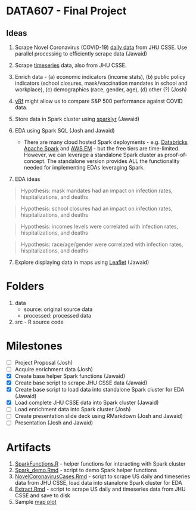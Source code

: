 # DATA607 - Final Project

## Ideas

1. Scrape Novel Coronavirus (COVID-19) [daily data](https://github.com/CSSEGISandData/COVID-19/tree/master/csse_covid_19_data/csse_covid_19_daily_reports_us) from JHU CSSE. Use parallel processing to efficiently scrape data (Jawaid)
2. Scrape [timeseries](https://github.com/CSSEGISandData/COVID-19/tree/master/csse_covid_19_data/csse_covid_19_time_series) data, also from JHU CSSE.
2. Enrich data - (a) economic indicators (income stats), (b) public policy indicators (school closures, mask/vaccination mandates in school and workplace), (c) demographics (race, gender, age), (d) other (?) (Josh)
3. [yRf](https://ropensci.org/blog/2022/07/26/package-yfr/) might allow us to compare S&P 500 performance against COVID data.



4. Store data in Spark cluster using [sparklyr](https://rdrr.io/cran/sparklyr/) (Jawaid)
5. EDA using Spark SQL (Josh and Jawaid)
   - There are many cloud hosted Spark deployments - e.g. [Databricks Apache Spark](https://www.databricks.com/spark/about) and [AWS EM](https://aws.amazon.com/emr/features/spark/) - but the free tiers are time-limited. However, we can leverage a standalone Spark cluster as proof-of-concept. The standalone version provides ALL the functionality needed for implementing EDAs leveraging Spark.
6. EDA ideas
  > Hypothesis: mask mandates had an impact on infection rates, hispitalizations, and deaths
  
  > Hypothesis: school closures had an impact on infection rates, hispitalizations, and deaths
  
  > Hypothesis: incomes levels were correlated with infection rates, hispitalizations, and deaths
  
  > Hypothesis: race/age/gender were correlated with infection rates, hispitalizations, and deaths
 7. Explore displaying data in maps using [Leaflet](https://rstudio.github.io/leaflet/) (Jawaid)

# Folders
1. data
   - source: original source data
   - processed: processed data
2. src - R source code

# Milestones

- [ ] Project Proposal (Josh)
- [ ] Acquire enrichment data (Josh)
- [X] Create base helper Spark functions (Jawaid)
- [X] Create base script to scrape JHU CSSE data (Jawaid)
- [X] Create base script to load data into standalone Spark cluster for EDA (Jawaid)
- [x] Load complete JHU CSSE data into Spark cluster (Jawaid)
- [ ] Load enrichment data into Spark cluster (Josh)
- [ ] Create presentation slide deck using RMarkdown (Josh and Jawaid)
- [ ] Presentation (Josh and Jawaid)

# Artifacts

1. [SparkFunctions.R](https://github.com/himalayahall/DATA607-FINALPROJECT/blob/14f6228fd54b89c72e8ec2ecded07e83998c2912/SparkFunctions.R) - helper functions for interacting with Spark cluster
2. [Spark_demo.Rmd](https://github.com/himalayahall/DATA607-FINALPROJECT/blob/master/src/Spark_demo.Rmd) - script to demo Spark helper functions
3. [NovelCoronavirusCases.Rmd](https://github.com/himalayahall/DATA607-FINALPROJECT/blob/14f6228fd54b89c72e8ec2ecded07e83998c2912/NovelCoronavirusCases.Rmd) - script to scrape US daily and timeseries data from JHU CSSE, load data into stanalone Spark cluster for EDA
4. [Extract.Rmd](https://github.com/himalayahall/DATA607-FINALPROJECT/blob/14f6228fd54b89c72e8ec2ecded07e83998c2912/Extract.Rmd) - script to scrape US daily and timeseries data from JHU CSSE and save to disk
5. Sample [map plot](https://github.com/himalayahall/DATA607-FINALPROJECT/blob/aaa9f63924ff53ad2889097cd978243c1a6128d4/src/Rplot.png)
